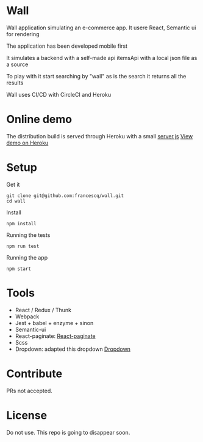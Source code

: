 # Wall

Wall application simulating an e-commerce app.
It usere React, Semantic ui for rendering

The application has been developed mobile first

It simulates a backend with a self-made api itemsApi with a local json file as a source

To play with it start searching by "wall" as is the search it returns all the results

Wall uses CI/CD with CircleCI and Heroku

# Online demo

The distribution build is served through Heroku with a small [server.js](https://github.com/francescq/wall/blob/master/server.js)
[View demo on Heroku](https://wall2019.herokuapp.com/)

# Setup

Get it

```
git clone git@github.com:francescq/wall.git
cd wall
```

Install

```
npm install
```

Running the tests

```
npm run test
```

Running the app

```
npm start
```

# Tools

-   React / Redux / Thunk
-   Webpack
-   Jest + babel + enzyme + sinon
-   Semantic-ui
-   React-paginate: [React-paginate](https://github.com/AdeleD/react-paginate/)
-   Scss
-   Dropdown: adapted this dropdown [Dropdown](https://codepen.io/_danko/pen/NRLdVo)

# Contribute

PRs not accepted.

# License

Do not use. This repo is going to disappear soon.
